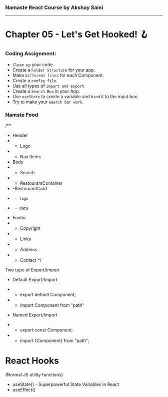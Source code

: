 ### Namaste React Course by Akshay Saini
---

# Chapter 05 - Let's Get Hooked! 🪝

### Coding Assignment:

- `Clean up` your code.
- Create a `Folder Structure` for your app.
- Make `different files` for each Component.
- Create a `config file`.
- Use all types of `import and export`.
- Create a `Search Box` in your App.
- Use `useState` to create a variable and `bind` it to the input box.
- Try to make your `search bar work`.

### Namste Food

/\*\*

- Header
- - Logo
- - Nav Items
- Body
- - Search
- - RestourantContainer
- -RestourantCard
-      - logo
-      - data
- Footer
- - Copyright
- - Links
- - Address
- - Contact
    \*/

Two type of Export/Import

- Default Export/Import
- - export default Component;
- - import Component from "path"

- Named Export/Import
- - export const Component;
- - import {Component} from "path";

# React Hooks

(Normal JS utility functions)

- useState() - Superpowerful State Variables in React
- useEffect()
